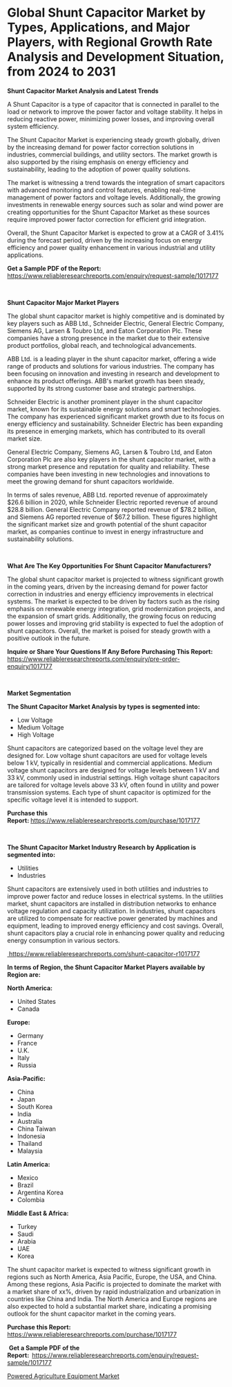 <p><h1>Global Shunt Capacitor Market by Types, Applications, and Major Players, with Regional Growth Rate Analysis and Development Situation, from 2024 to 2031</h1></p><p><strong>Shunt Capacitor Market Analysis and Latest Trends</strong></p>
<p><p>A Shunt Capacitor is a type of capacitor that is connected in parallel to the load or network to improve the power factor and voltage stability. It helps in reducing reactive power, minimizing power losses, and improving overall system efficiency.</p><p>The Shunt Capacitor Market is experiencing steady growth globally, driven by the increasing demand for power factor correction solutions in industries, commercial buildings, and utility sectors. The market growth is also supported by the rising emphasis on energy efficiency and sustainability, leading to the adoption of power quality solutions.</p><p>The market is witnessing a trend towards the integration of smart capacitors with advanced monitoring and control features, enabling real-time management of power factors and voltage levels. Additionally, the growing investments in renewable energy sources such as solar and wind power are creating opportunities for the Shunt Capacitor Market as these sources require improved power factor correction for efficient grid integration.</p><p>Overall, the Shunt Capacitor Market is expected to grow at a CAGR of 3.41% during the forecast period, driven by the increasing focus on energy efficiency and power quality enhancement in various industrial and utility applications.</p></p>
<p><strong>Get a Sample PDF of the Report:&nbsp;</strong> <a href="https://www.reliableresearchreports.com/enquiry/request-sample/1017177">https://www.reliableresearchreports.com/enquiry/request-sample/1017177</a></p>
<p>&nbsp;</p>
<p><strong>Shunt Capacitor Major Market Players</strong></p>
<p><p>The global shunt capacitor market is highly competitive and is dominated by key players such as ABB Ltd., Schneider Electric, General Electric Company, Siemens AG, Larsen & Toubro Ltd, and Eaton Corporation Plc. These companies have a strong presence in the market due to their extensive product portfolios, global reach, and technological advancements.</p><p>ABB Ltd. is a leading player in the shunt capacitor market, offering a wide range of products and solutions for various industries. The company has been focusing on innovation and investing in research and development to enhance its product offerings. ABB's market growth has been steady, supported by its strong customer base and strategic partnerships.</p><p>Schneider Electric is another prominent player in the shunt capacitor market, known for its sustainable energy solutions and smart technologies. The company has experienced significant market growth due to its focus on energy efficiency and sustainability. Schneider Electric has been expanding its presence in emerging markets, which has contributed to its overall market size.</p><p>General Electric Company, Siemens AG, Larsen & Toubro Ltd, and Eaton Corporation Plc are also key players in the shunt capacitor market, with a strong market presence and reputation for quality and reliability. These companies have been investing in new technologies and innovations to meet the growing demand for shunt capacitors worldwide.</p><p>In terms of sales revenue, ABB Ltd. reported revenue of approximately $26.6 billion in 2020, while Schneider Electric reported revenue of around $28.8 billion. General Electric Company reported revenue of $78.2 billion, and Siemens AG reported revenue of $67.2 billion. These figures highlight the significant market size and growth potential of the shunt capacitor market, as companies continue to invest in energy infrastructure and sustainability solutions.</p></p>
<p>&nbsp;</p>
<p><strong>What Are The Key Opportunities For Shunt Capacitor Manufacturers?</strong></p>
<p><p>The global shunt capacitor market is projected to witness significant growth in the coming years, driven by the increasing demand for power factor correction in industries and energy efficiency improvements in electrical systems. The market is expected to be driven by factors such as the rising emphasis on renewable energy integration, grid modernization projects, and the expansion of smart grids. Additionally, the growing focus on reducing power losses and improving grid stability is expected to fuel the adoption of shunt capacitors. Overall, the market is poised for steady growth with a positive outlook in the future.</p></p>
<p><strong>Inquire or Share Your Questions If Any Before Purchasing This Report:</strong> <a href="https://www.reliableresearchreports.com/enquiry/pre-order-enquiry/1017177">https://www.reliableresearchreports.com/enquiry/pre-order-enquiry/1017177</a></p>
<p>&nbsp;</p>
<p><strong>Market Segmentation</strong></p>
<p><strong>The Shunt Capacitor Market Analysis by types is segmented into:</strong></p>
<p><ul><li>Low Voltage</li><li>Medium Voltage</li><li>High Voltage</li></ul></p>
<p><p>Shunt capacitors are categorized based on the voltage level they are designed for. Low voltage shunt capacitors are used for voltage levels below 1 kV, typically in residential and commercial applications. Medium voltage shunt capacitors are designed for voltage levels between 1 kV and 33 kV, commonly used in industrial settings. High voltage shunt capacitors are tailored for voltage levels above 33 kV, often found in utility and power transmission systems. Each type of shunt capacitor is optimized for the specific voltage level it is intended to support.</p></p>
<p><strong>Purchase this Report:&nbsp;</strong><a href="https://www.reliableresearchreports.com/purchase/1017177">https://www.reliableresearchreports.com/purchase/1017177</a></p>
<p>&nbsp;</p>
<p><strong>The Shunt Capacitor Market Industry Research by Application is segmented into:</strong></p>
<p><ul><li>Utilities</li><li>Industries</li></ul></p>
<p><p>Shunt capacitors are extensively used in both utilities and industries to improve power factor and reduce losses in electrical systems. In the utilities market, shunt capacitors are installed in distribution networks to enhance voltage regulation and capacity utilization. In industries, shunt capacitors are utilized to compensate for reactive power generated by machines and equipment, leading to improved energy efficiency and cost savings. Overall, shunt capacitors play a crucial role in enhancing power quality and reducing energy consumption in various sectors.</p></p>
<p><a href="https://www.reliableresearchreports.com/shunt-capacitor-r1017177">&nbsp;https://www.reliableresearchreports.com/shunt-capacitor-r1017177</a></p>
<p><strong>In terms of Region, the Shunt Capacitor Market Players available by Region are:</strong></p>
<p>
    <p> <strong> North America: </strong>
        <ul>
            <li>United States</li>
            <li>Canada</li>
        </ul>
        </p> 
    <p> <strong> Europe: </strong>
        <ul>
            <li>Germany</li>
            <li>France</li>
            <li>U.K.</li>
            <li>Italy</li>
            <li>Russia</li>
        </ul>
        </p> 
    <p> <strong> Asia-Pacific: </strong>
        <ul>
            <li>China</li>
            <li>Japan</li>
            <li>South Korea</li>
            <li>India</li>
            <li>Australia</li>
            <li>China Taiwan</li>
            <li>Indonesia</li>
            <li>Thailand</li>
            <li>Malaysia</li>
        </ul>
        </p> 
    <p> <strong> Latin America: </strong>
        <ul>
            <li>Mexico</li>
            <li>Brazil</li>
            <li>Argentina Korea</li>
            <li>Colombia</li>
        </ul>
        </p> 
    <p> <strong> Middle East & Africa: </strong>
        <ul>
            <li>Turkey</li>
            <li>Saudi</li>
            <li>Arabia</li>
            <li>UAE</li>
            <li>Korea</li>
        </ul>
    </p>
    </p>
<p><p>The shunt capacitor market is expected to witness significant growth in regions such as North America, Asia Pacific, Europe, the USA, and China. Among these regions, Asia Pacific is projected to dominate the market with a market share of xx%, driven by rapid industrialization and urbanization in countries like China and India. The North America and Europe regions are also expected to hold a substantial market share, indicating a promising outlook for the shunt capacitor market in the coming years.</p></p>
<p><strong>Purchase this Report: </strong><a href="https://www.reliableresearchreports.com/purchase/1017177">https://www.reliableresearchreports.com/purchase/1017177</a></p>
<p>&nbsp;<strong>Get a Sample PDF of the Report:&nbsp;&nbsp;</strong><a href="https://www.reliableresearchreports.com/enquiry/request-sample/1017177">https://www.reliableresearchreports.com/enquiry/request-sample/1017177</a></p>
<p><strong></strong></p>
<p><p><a href="https://github.com/ChiragRp1/Market-Research-Report-List-4/blob/main/powered-agriculture-equipment-market.md">Powered Agriculture Equipment Market</a></p></p>